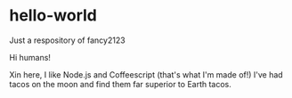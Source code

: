 # hello-world
Just a respository of fancy2123

Hi humans!

Xin here, I like Node.js and Coffeescript (that's what I'm made of!)
I've had tacos on the moon and find them far superior to Earth tacos.
